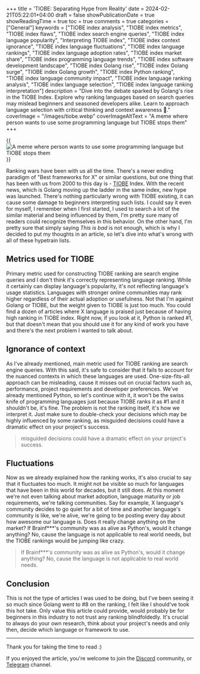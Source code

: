 +++
title = 'TIOBE: Separating Hype from Reality'
date = 2024-02-21T05:22:01+04:00
draft = false
showPublicationDate = true
showReadingTime = true
toc = true
comments = true
categories = ["General"]
keywords = ["TIOBE index analysis", "TIOBE index metrics", "TIOBE index flaws", "TIOBE index search engine queries", "TIOBE index language popularity", "Interpreting TIOBE index", "TIOBE index context ignorance", "TIOBE index language fluctuations", "TIOBE index language rankings", "TIOBE index language adoption rates", "TIOBE index market share", "TIOBE index programming language trends", "TIOBE index software development landscape", "TIOBE index Golang rise", "TIOBE index Golang surge", "TIOBE index Golang growth", "TIOBE index Python ranking", "TIOBE index language community impact", "TIOBE index language ranking analysis", "TIOBE index language selection", "TIOBE index language ranking interpretation"]
description = "Dive into the debate sparked by Golang's rise in the TIOBE Index. Explore why ranking languages based on search queries may mislead beginners and seasoned developers alike. Learn to approach language selection with critical thinking and context awareness 🚀."
coverImage = "/images/tiobe.webp"
coverImageAltText = "A meme where person wants to use some programming language but TIOBE stops them"
+++

{{<img src="/images/tiobe.webp" align="center" alt="A meme where person wants to use some programming language but TIOBE stops them">}} <br>

Ranking wars have been with us all the time. There's a never ending paradigm of "Best frameworks for X" or similar questions, but one thing that has been with us from 2000 to this day is - [TIOBE](https://www.tiobe.com/tiobe-index/) Index. With the recent news, which is Golang moving up the ladder in the same index, new hype was launched. There's nothing particularly wrong with TIOBE existing, it can cause some damage to beginners interpreting such lists. I could say it even for myself, I remember when I first started, I used to search a lot of the similar material and being influenced by them, I'm pretty sure many of readers could recognize themselves in this behavior. On the other hand, I'm pretty sure that simply saying _This is bad_ is not enough, which is why I decided to put my thoughts in an article, so let's dive into what's wrong with all of these hypetrain lists.

## Metrics used for TIOBE

Primary metric used for constructing TIOBE ranking are search engine queries and I don't think it's correctly representing language ranking. While it certainly can display language's popularity, it's not reflecting language's usage statistics. Languages with stronger online communities may rank higher regardless of their actual adoption or usefulness. Not that I'm against Golang or TIOBE, but the weight given to TIOBE is just too much. You could find a dozen of articles where X language is praised just because of having high ranking in TIOBE index. Right now, if you look at it, Python is ranked #1, but that doesn't mean that you should use it for any kind of work you have and there's the next problem I wanted to talk about.

## Ignorance of context

As I've already mentioned, main metric used for TIOBE ranking are search engine queries. With this said, it's safe to consider that it fails to account for the nuanced contexts in which these languages are used. One-size-fits-all approach can be misleading, cause it misses out on crucial factors such as, performance, project requirements and developer preferences. We've already mentioned Python, so let's continue with it, it won't be the swiss knife of programming languages just because TIOBE ranks it as #1 and it shouldn't be, it's fine. The problem is not the ranking itself, it's how we interpret it. Just make sure to double-check your decisions which may be highly influenced by some ranking, as misguided decisions could have a dramatic effect on your project's success.

> misguided decisions could have a dramatic effect on your project's success.

## Fluctuations

Now as we already explained how the ranking works, it's also crucial to say that it fluctuates too much. It might not be visible so much for languages that have been in this world for decades, but it still does. At this moment we're not even talking about market adoption, language maturity or job requirements, we're talking communities. Say for example, X language's community decides to go quiet for a bit of time and another language's community is like, we're alive, we're going to be posting every day about how awesome our language is. Does it really change anything on the market? If Brainf\*\*\*'s community was as alive as Python's, would it change anything? No, cause the language is not applicable to real world needs, but the TIOBE rankings would be jumping like crazy.

> If Brainf\*\*\*'s community was as alive as Python's, would it change anything? No, cause the language is not applicable to real world needs.

## Conclusion

This is not the type of articles I was used to be doing, but I've been seeing it so much since Golang went to #8 on the ranking, I felt like I should've took this hot take. Only value this article could provide, would probably be for beginners in this industry to not trust any ranking blindfoldedly. It's crucial to always do your own research, think about your project's needs and only then, decide which language or framework to use.

<hr class="border-gray-300 dark:border-gray-600 my-4">

Thank you for taking the time to read :)

If you enjoyed the article, you're welcome to join the [Discord](https://discord.gg/9SNyRghp) community, or [Telegram](https://t.me/anakidzedev) channel.
